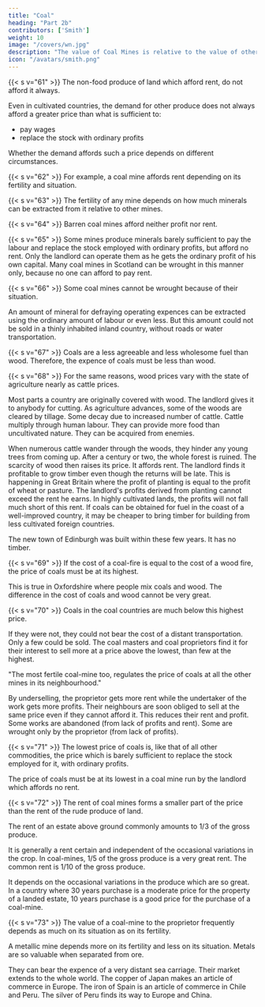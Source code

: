 ```yaml
---
title: "Coal"
heading: "Part 2b"
contributors: ['Smith']
weight: 10
image: "/covers/wn.jpg"
description: "The value of Coal Mines is relative to the value of other fuel sources"
icon: "/avatars/smith.png"
---
```




{{< s v="61" >}} The non-food produce of land which afford rent, do not afford it always.

Even in cultivated countries, the demand for other produce does not always afford a greater price than what is sufficient to:
- pay wages
- replace the stock with ordinary profits

Whether the demand affords such a price depends on different circumstances.


{{< s v="62" >}} For example, a coal mine affords rent depending on its fertility and situation.

{{< s v="63" >}} The fertility of any mine depends on how much minerals can be extracted from it relative to other mines.

{{< s v="64" >}} Barren coal mines afford neither profit nor rent.

{{< s v="65" >}} Some mines produce minerals barely sufficient to pay the labour and replace the stock employed with ordinary profits, but afford no rent.
Only the landlord can operate them as he gets the ordinary profit of his own capital.
Many coal mines in Scotland can be wrought in this manner only, because no one can afford to pay rent.

{{< s v="66" >}} Some coal mines cannot be wrought because of their situation.

An amount of mineral for defraying operating expences can be extracted using the ordinary amount of labour or even less.
But this amount could not be sold in a thinly inhabited inland country, without roads or water transportation.

{{< s v="67" >}} Coals are a less agreeable and less wholesome fuel than wood. Therefore, the expence of coals must be less than wood.

{{< s v="68" >}} For the same reasons, wood prices vary with the state of agriculture nearly as cattle prices.

Most parts a country are originally covered with wood.
The landlord gives it to anybody for cutting.
As agriculture advances, some of the woods are cleared by tillage.
Some decay due to increased number of cattle.
Cattle multiply through human labour.
They can provide more food than uncultivated nature.
They can be acquired from enemies.

When numerous cattle wander through the woods, they hinder any young trees from coming up.
After a century or two, the whole forest is ruined.
The scarcity of wood then raises its price.
It affords rent.
The landlord finds it profitable to grow timber even though the returns will be late.
This is happening in Great Britain where the profit of planting is equal to the profit of wheat or pasture.
The landlord's profits derived from planting cannot exceed the rent he earns.
In highly cultivated lands, the profits will not fall much short of this rent.
If coals can be obtained for fuel in the coast of a well-improved country, it may be cheaper to bring timber for building from less cultivated foreign countries.

The new town of Edinburgh was built within these few years. It has no timber.


{{< s v="69" >}} If the cost of a coal-fire is equal to the cost of a wood fire, the price of coals must be at its highest.

This is true in Oxfordshire where people mix coals and wood.
The difference in the cost of coals and wood cannot be very great.


{{< s v="70" >}} Coals in the coal countries are much below this highest price.

If they were not, they could not bear the cost of a distant transportation.
Only a few could be sold.
The coal masters and coal proprietors find it for their interest to sell more at a price above the lowest, than few at the highest.

"The most fertile coal-mine too, regulates the price of coals at all the other mines in its neighbourhood."

By underselling, the proprietor gets more rent while the undertaker of the work gets more profits.
Their neighbours are soon obliged to sell at the same price even if they cannot afford it.
This reduces their rent and profit.
Some works are abandoned (from lack of profits and rent).
Some are wrought only by the proprietor (from lack of profits).


{{< s v="71" >}} The lowest price of coals is, like that of all other commodities, the price which is barely sufficient to replace the stock employed for it, with ordinary profits.

The price of coals must be at its lowest in a coal mine run by the landlord which affords no rent.


{{< s v="72" >}} The rent of coal mines forms a smaller part of the price than the rent of the rude produce of land.

The rent of an estate above ground commonly amounts to 1/3 of the gross produce.

It is generally a rent certain and independent of the occasional variations in the crop.
In coal-mines, 1/5 of the gross produce is a very great rent.
The common rent is 1/10 of the gross produce.

It depends on the occasional variations in the produce which are so great.
In a country where 30 years purchase is a moderate price for the property of a landed estate, 10 years purchase is a good price for the purchase of a coal-mine.


{{< s v="73" >}} The value of a coal-mine to the proprietor frequently depends as much on its situation as on its fertility.

A metallic mine depends more on its fertility and less on its situation.
Metals are so valuable when separated from ore.

They can bear the expence of a very distant sea carriage.
Their market extends to the whole world.
The copper of Japan makes an article of commerce in Europe.
The iron of Spain is an article of commerce in Chile and Peru.
The silver of Peru finds its way to Europe and China.
